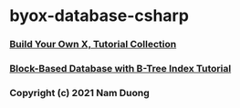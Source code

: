 # byox-database-csharp

### [Build Your Own X, Tutorial Collection](https://github.com/codecrafters-io/build-your-own-x?tab=readme-ov-file#build-your-own-database)

### [Block-Based Database with B-Tree Index Tutorial](https://github.com/nam178/FooDB/tree/master)

### Copyright (c) 2021 Nam Duong
